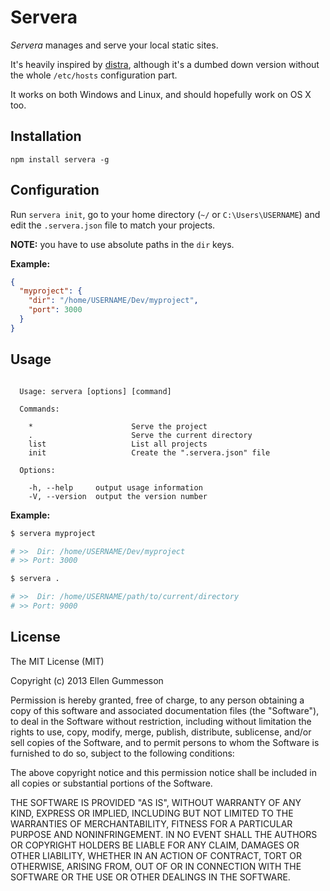 # Servera

*Servera* manages and serve your local static sites.

It's heavily inspired by [distra](https://github.com/phuu/distra), although it's a dumbed down version without the whole `/etc/hosts` configuration part.

It works on both Windows and Linux, and should hopefully work on OS X too.

## Installation

~~~
npm install servera -g
~~~

## Configuration

Run `servera init`, go to your home directory (`~/` or `C:\Users\USERNAME`) and edit the `.servera.json` file to match your projects.

**NOTE:** you have to use absolute paths in the `dir` keys.

**Example:**

~~~ json
{
  "myproject": {
    "dir": "/home/USERNAME/Dev/myproject",
    "port": 3000
  }
}
~~~

## Usage

~~~

  Usage: servera [options] [command]

  Commands:

    *                      Serve the project
    .                      Serve the current directory
    list                   List all projects
    init                   Create the ".servera.json" file

  Options:

    -h, --help     output usage information
    -V, --version  output the version number

~~~

**Example:**

~~~ bash
$ servera myproject

# >>  Dir: /home/USERNAME/Dev/myproject
# >> Port: 3000
~~~

~~~ bash
$ servera . 

# >>  Dir: /home/USERNAME/path/to/current/directory
# >> Port: 9000
~~~

## License

The MIT License (MIT)

Copyright (c) 2013 Ellen Gummesson

Permission is hereby granted, free of charge, to any person obtaining a copy
of this software and associated documentation files (the "Software"), to deal
in the Software without restriction, including without limitation the rights
to use, copy, modify, merge, publish, distribute, sublicense, and/or sell
copies of the Software, and to permit persons to whom the Software is
furnished to do so, subject to the following conditions:

The above copyright notice and this permission notice shall be included in
all copies or substantial portions of the Software.

THE SOFTWARE IS PROVIDED "AS IS", WITHOUT WARRANTY OF ANY KIND, EXPRESS OR
IMPLIED, INCLUDING BUT NOT LIMITED TO THE WARRANTIES OF MERCHANTABILITY,
FITNESS FOR A PARTICULAR PURPOSE AND NONINFRINGEMENT. IN NO EVENT SHALL THE
AUTHORS OR COPYRIGHT HOLDERS BE LIABLE FOR ANY CLAIM, DAMAGES OR OTHER
LIABILITY, WHETHER IN AN ACTION OF CONTRACT, TORT OR OTHERWISE, ARISING FROM,
OUT OF OR IN CONNECTION WITH THE SOFTWARE OR THE USE OR OTHER DEALINGS IN
THE SOFTWARE.
